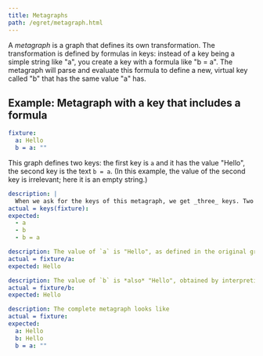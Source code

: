 ```yaml
---
title: Metagraphs
path: /egret/metagraph.html
---
```


A _metagraph_ is a graph that defines its own transformation. The transformation is defined by formulas in keys: instead of a key being a simple string like "a", you create a key with a formula like "b = a". The metagraph will parse and evaluate this formula to define a new, virtual key called "b" that has the same value "a" has.

## Example: Metagraph with a key that includes a formula

```yaml
fixture:
  a: Hello
  b = a: ""
```

This graph defines two keys: the first key is `a` and it has the value "Hello", the second key is the text `b = a`. (In this example, the value of the second key is irrelevant; here it is an empty string.)

```yaml
description: |
  When we ask for the keys of this metagraph, we get _three_ keys. Two are the keys we defined: `a` and `b = a`. The metagraph also evaluates the formula `b = a`, yielding a third, virtual key, `b`.
actual = keys(fixture):
expected:
  - a
  - b
  - b = a
```

```yaml
description: The value of `a` is "Hello", as defined in the original graph.
actual = fixture/a:
expected: Hello
```

```yaml
description: The value of `b` is *also* "Hello", obtained by interpreting the formula `b = a`.
actual = fixture/b:
expected: Hello
```

```yaml
description: The complete metagraph looks like
actual = fixture:
expected:
  a: Hello
  b: Hello
  b = a: ""
```
